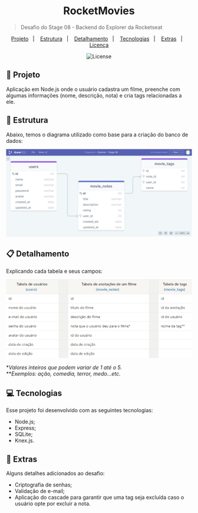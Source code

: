 <h1 align="center"> RocketMovies </h1>

> Desafio do Stage 08 - Backend do Explorer da Rocketseat

<p align="center">
  <a href="#-tecnologias">Projeto</a>&nbsp;&nbsp;&nbsp;|&nbsp;&nbsp;&nbsp;
  <a href="#-projeto">Estrutura</a>&nbsp;&nbsp;&nbsp;|&nbsp;&nbsp;&nbsp;
  <a href="#-projeto">Detalhamento</a>&nbsp;&nbsp;&nbsp;|&nbsp;&nbsp;&nbsp;
  <a href="#-layout">Tecnologias</a>&nbsp;&nbsp;&nbsp;|&nbsp;&nbsp;&nbsp;
  <a href="#-layout">Extras</a>&nbsp;&nbsp;&nbsp;|&nbsp;&nbsp;&nbsp;
  <a href="#memo-licença">Licença</a>
</p>

<p align="center">
  <img alt="License" src="https://img.shields.io/static/v1?label=license&message=MIT&color=49AA26&labelColor=000000">
</p>

## :file_folder: Projeto

Aplicação em Node.js onde o usuário cadastra um filme, preenche com algumas informações (nome, descrição, nota) e cria tags relacionadas a ele.

## :pushpin: Estrutura

Abaixo, temos o diagrama utilizado como base para a criação do banco de dados:

!["Estrutura do banco de dados"](./.github/database-structure.png)

## :clipboard: Detalhamento

Explicando cada tabela e seus campos:

<p align="center">
  <img alt="Explicação do banco de dados" src="./.github/database-explanation.png">
</p>

**Valores inteiros que podem variar de 1 até o 5.* <br>
***Exemplos: ação, comedia, terror, medo...etc.*

## :computer: Tecnologias

Esse projeto foi desenvolvido com as seguintes tecnologias:

- Node.js;
- Express;
- SQLite;
- Knex.js.

## :bookmark: Extras

Alguns detalhes adicionados ao desafio:

- Criptografia de senhas;
- Validação de e-mail;
- Aplicação do cascade para garantir que uma tag seja excluída caso o usuário opte por excluir a nota.
